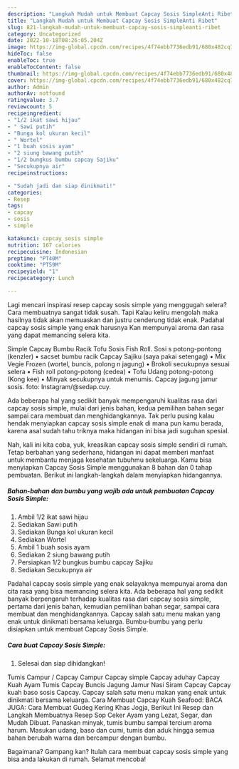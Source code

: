 ```yaml
---
description: "Langkah Mudah untuk Membuat Capcay Sosis SimpleAnti Ribet"
title: "Langkah Mudah untuk Membuat Capcay Sosis SimpleAnti Ribet"
slug: 821-langkah-mudah-untuk-membuat-capcay-sosis-simpleanti-ribet
category: Uncategorized
date: 2022-10-18T08:26:05.204Z
image: https://img-global.cpcdn.com/recipes/4f74ebb7736edb91/680x482cq70/capcay-sosis-simple-foto-resep-utama.jpg
hideToc: false
enableToc: true
enableTocContent: false
thumbnail: https://img-global.cpcdn.com/recipes/4f74ebb7736edb91/680x482cq70/capcay-sosis-simple-foto-resep-utama.jpg
cover: https://img-global.cpcdn.com/recipes/4f74ebb7736edb91/680x482cq70/capcay-sosis-simple-foto-resep-utama.jpg
author: Admin
authorAv: notfound
ratingvalue: 3.7
reviewcount: 5
recipeingredient:
- "1/2 ikat sawi hijau"
- " Sawi putih"
- "Bunga kol ukuran kecil"
- " Wortel"
- "1 buah sosis ayam"
- "2 siung bawang putih"
- "1/2 bungkus bumbu capcay Sajiku"
- "Secukupnya air"
recipeinstructions:

- "Sudah jadi dan siap dinikmati!"
categories:
- Resep
tags:
- capcay
- sosis
- simple

katakunci: capcay sosis simple 
nutrition: 167 calories
recipecuisine: Indonesian
preptime: "PT40M"
cooktime: "PT59M"
recipeyield: "1"
recipecategory: Lunch

---
```



Lagi mencari inspirasi resep capcay sosis simple yang menggugah selera? Cara membuatnya sangat tidak susah. Tapi Kalau keliru mengolah maka hasilnya tidak akan memuaskan dan justru cenderung tidak enak. Padahal capcay sosis simple yang enak harusnya Kan mempunyai aroma dan rasa yang dapat memancing selera kita.


Simple Capcay Bumbu Racik Tofu Sosis Fish Roll. Sosi s potong-pontong (kenzler) • sacset bumbu racik Capcay Sajiku (saya pakai setengag) • Mix Vegie Frozen (wortel, buncis, polong n jagung) • Brokoli secukupnya sesuai selera • Fish roll potong-potong (cedea) • Tofu Udang potong-potong (Kong kee) • Minyak secukupnya untuk menumis. Capcay jagung jamur sosis. foto: Instagram/@sedap.cuy.

Ada beberapa hal yang sedikit banyak mempengaruhi kualitas rasa dari capcay sosis simple, mulai dari jenis bahan, kedua pemilihan bahan segar sampai cara membuat dan menghidangkannya. Tak perlu pusing kalau hendak menyiapkan capcay sosis simple enak di mana pun kamu berada, karena asal sudah tahu triknya maka hidangan ini bisa jadi suguhan spesial.


Nah, kali ini kita coba, yuk, kreasikan capcay sosis simple sendiri di rumah. Tetap berbahan yang sederhana, hidangan ini dapat memberi manfaat untuk membantu menjaga kesehatan tubuhmu sekeluarga. Kamu bisa menyiapkan Capcay Sosis Simple menggunakan 8 bahan dan 0 tahap pembuatan. Berikut ini langkah-langkah dalam menyiapkan hidangannya.

<!--inarticleads1-->

##### Bahan-bahan dan bumbu yang wajib ada untuk pembuatan Capcay Sosis Simple:

1. Ambil 1/2 ikat sawi hijau
1. Sediakan  Sawi putih
1. Sediakan Bunga kol ukuran kecil
1. Sediakan  Wortel
1. Ambil 1 buah sosis ayam
1. Sediakan 2 siung bawang putih
1. Persiapkan 1/2 bungkus bumbu capcay Sajiku
1. Sediakan Secukupnya air


Padahal capcay sosis simple yang enak selayaknya mempunyai aroma dan cita rasa yang bisa memancing selera kita. Ada beberapa hal yang sedikit banyak berpengaruh terhadap kualitas rasa dari capcay sosis simple, pertama dari jenis bahan, kemudian pemilihan bahan segar, sampai cara membuat dan menghidangkannya. Capcay salah satu menu makan yang enak untuk dinikmati bersama keluarga. Bumbu-bumbu yang perlu disiapkan untuk membuat Capcay Sosis Simple. 

<!--inarticleads2-->

##### Cara buat Capcay Sosis Simple:


1. Selesai dan siap dihidangkan!

Tumis Campur / Capcay Campur Capcay simple Capcay aduhay Capcay Kuah Ayam Tumis Capcay Buncis Jagung Jamur Nasi Siram Capcay Capcay kuah baso sosis Capcay. Capcay salah satu menu makan yang enak untuk dinikmati bersama keluarga. Cara Membuat Capcay Kuah Seafood: BACA JUGA: Cara Membuat Gudeg Kering Khas Jogja, Berikut Ini Resep dan Langkah Membuatnya Resep Sop Ceker Ayam yang Lezat, Segar, dan Mudah Dibuat. Panaskan minyak, tumis bumbu sampai tercium aroma harum. Masukan udang, baso dan cumi, tumis dan aduk hingga semua bahan berubah warna dan bercampur dengan bumbu. 

Bagaimana? Gampang kan? Itulah cara membuat capcay sosis simple yang bisa anda lakukan di rumah. Selamat mencoba!
